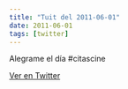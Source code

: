 ```yaml
---
title: "Tuit del 2011-06-01"
date: 2011-06-01
tags: [twitter]
---
```


Alegrame el día #citascine



[Ver en Twitter](https://twitter.com/i/web/status/75971913725378560)
